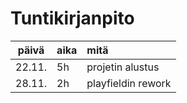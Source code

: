 # Tuntikirjanpito

| päivä | aika | mitä |
| :----:|:-----| :-----|
| 22.11. | 5h    | projetin alustus |
| 28.11. | 2h    | playfieldin rework |